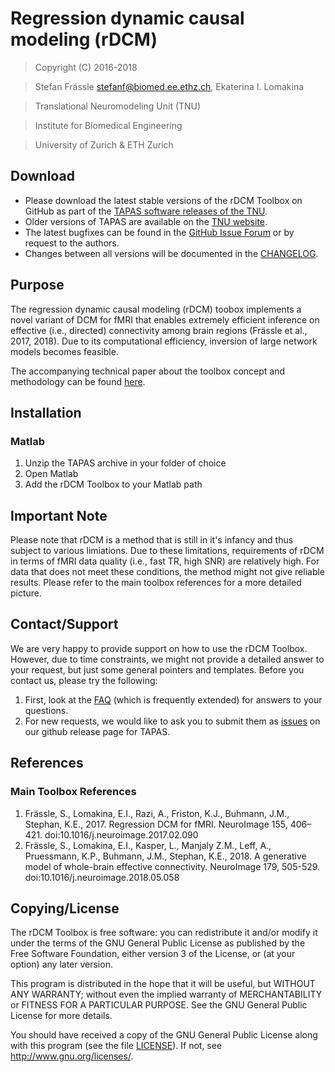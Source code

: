 Regression dynamic causal modeling (rDCM)
====================


> Copyright (C) 2016-2018 

> Stefan Frässle <stefanf@biomed.ee.ethz.ch>, Ekaterina I. Lomakina



> Translational Neuromodeling Unit (TNU)

> Institute for Biomedical Engineering

> University of Zurich & ETH Zurich


Download
-------

- Please download the latest stable versions of the rDCM Toolbox on GitHub as part of the 
  [TAPAS software releases of the TNU](https://github.com/translationalneuromodeling/tapas/releases).
- Older versions of TAPAS are available on the [TNU website](http://www.translationalneuromodeling.org/tapas).
- The latest bugfixes can be found in the [GitHub Issue Forum](https://github.com/translationalneuromodeling/tapas/issues) or by request to the authors. 
- Changes between all versions will be documented in the 
  [CHANGELOG](https://tnurepository.ethz.ch/sfraessle/rDCM/blob/master/CHANGELOG.md).




Purpose
-------

The regression dynamic causal modeling (rDCM) toobox implements a novel variant 
of DCM for fMRI that enables extremely efficient inference on effective (i.e.,
directed) connectivity among brain regions (Frässle et al., 2017, 2018). Due to its
computational efficiency, inversion of large network models becomes feasible.

The accompanying technical paper about the toolbox concept and methodology 
can be found [here](http://dx.doi.org/10.1016/j.neuroimage.2017.02.090).



Installation
------------

### Matlab ###
1. Unzip the TAPAS archive in your folder of choice
2. Open Matlab
3. Add the rDCM Toolbox to your Matlab path



Important Note
----------

Please note that rDCM is a method that is still in it's infancy and thus subject to 
various limiations. Due to these limitations, requirements of rDCM in terms of 
fMRI data quality (i.e., fast TR, high SNR) are relatively high. For data that does not
meet these conditions, the method might not give reliable results. Please refer to the 
main toolbox references for a more detailed picture.



Contact/Support
---------------

We are very happy to provide support on how to use the rDCM Toolbox. However, 
due to time constraints, we might not provide a detailed answer to your request, 
but just some general pointers and templates. Before you contact us, please try the following:

1. First, look at the [FAQ](https://tnurepository.ethz.ch/sfraessle/rDCM/wikis/FAQ) 
   (which is frequently extended) for answers to your questions.
2. For new requests, we would like to ask you to submit them as 
   [issues](https://github.com/translationalneuromodeling/tapas/issues) on our github release page for TAPAS.



References
----------

### Main Toolbox References ###
1. Frässle, S., Lomakina, E.I., Razi, A., Friston, K.J., Buhmann, J.M., Stephan, K.E., 2017. Regression DCM for fMRI. NeuroImage 155, 406–421. doi:10.1016/j.neuroimage.2017.02.090
2. Frässle, S., Lomakina, E.I., Kasper, L., Manjaly Z.M., Leff, A., Pruessmann, K.P., Buhmann, J.M., Stephan, K.E., 2018. A generative model of whole-brain effective connectivity. NeuroImage 179, 505-529. doi:10.1016/j.neuroimage.2018.05.058



Copying/License
---------------

The rDCM Toolbox is free software: you can redistribute it and/or
modify it under the terms of the GNU General Public License as
published by the Free Software Foundation, either version 3 of the
License, or (at your option) any later version.

This program is distributed in the hope that it will be useful, but
WITHOUT ANY WARRANTY; without even the implied warranty of
MERCHANTABILITY or FITNESS FOR A PARTICULAR PURPOSE.  See the GNU
General Public License for more details.

You should have received a copy of the GNU General Public License
along with this program (see the file [LICENSE](LICENSE)).  If not, see
<http://www.gnu.org/licenses/>.
